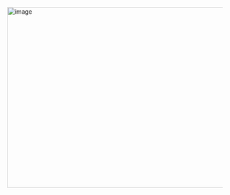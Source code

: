 <img width="1543" height="421" alt="image" src="https://github.com/user-attachments/assets/c99f8a38-4416-4a74-bde6-f9d84817472a" />
